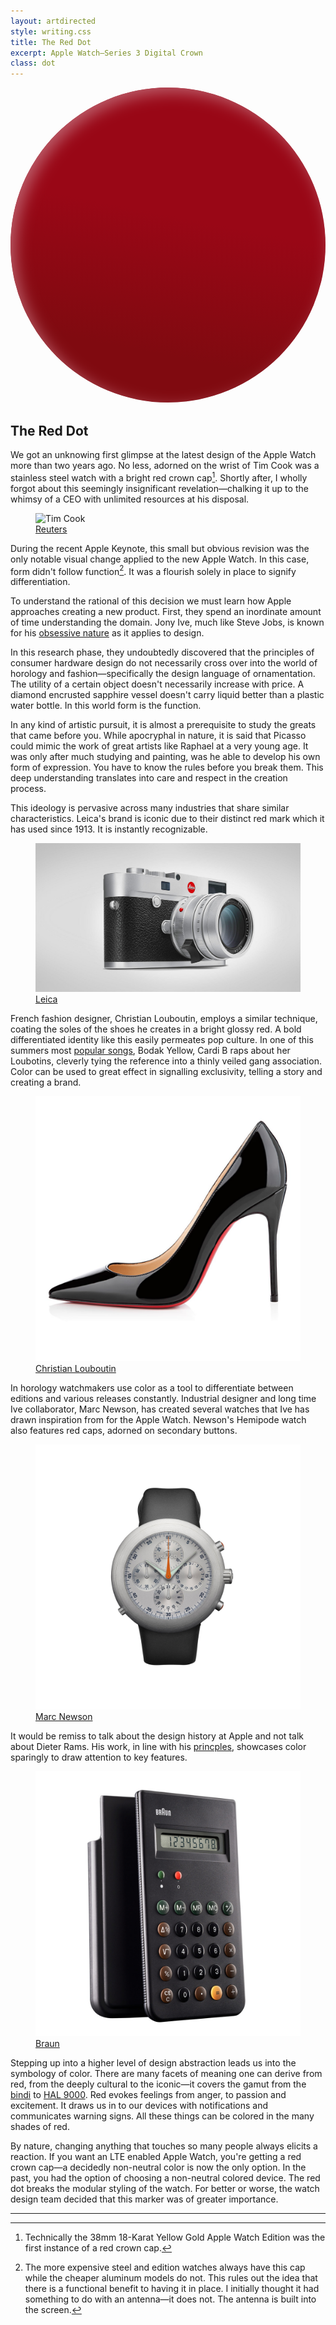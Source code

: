 ```yaml
---
layout: artdirected
style: writing.css
title: The Red Dot
excerpt: Apple Watch—Series 3 Digital Crown
class: dot
---
```


<svg class="inline" xmlns="http://www.w3.org/2000/svg" viewBox="0 0 63 63" xmlns:xlink="http://www.w3.org/1999/xlink">
  <defs>
    <linearGradient id="a" x1="100%" x2="91.6294643%" y1="50%" y2="93.2694692%">
      <stop stop-color="#990716" offset="0%"/>
      <stop stop-color="#800A10" offset="100%"/>
    </linearGradient>
    <circle id="b" cx="31.5" cy="31.5" r="31.5"/>
    <filter id="c" width="106.3%" height="106.3%" x="-3.2%" y="-3.2%" filterUnits="objectBoundingBox">
      <feGaussianBlur stdDeviation="1.5" in="SourceAlpha" result="shadowBlurInner1"/>
      <feOffset dx="1" dy="1" in="shadowBlurInner1" result="shadowOffsetInner1"/>
      <feComposite in="shadowOffsetInner1" in2="SourceAlpha" operator="arithmetic" k2="-1" k3="1" result="shadowInnerInner1"/>
      <feColorMatrix values="0 0 0 0 0.517647059 0 0 0 0 0.129411765 0 0 0 0 0.164705882 0 0 0 0.908910779 0" in="shadowInnerInner1"/>
    </filter>
  </defs>
  <g fill="none" fill-rule="evenodd">
    <use fill="url(#a)" xlink:href="#b"/>
    <use fill="#000" filter="url(#c)" xlink:href="#b"/>
  </g>
</svg>

## The Red Dot

We got an unknowing first glimpse at the latest design of the Apple Watch more than two years ago. No less, adorned on the wrist of Tim Cook was a stainless steel watch with a bright red crown cap[^1]. Shortly after, I wholly forgot about this seemingly insignificant revelation—chalking it up to the whimsy of a CEO with unlimited resources at his disposal.

<figure>
  <img src="/assets/img/red-dot/tim.jpg" alt="Tim Cook"/>
  <figcaption>
    <a href="https://www.reuters.com">Reuters</a>
  </figcaption>
</figure>

During the recent Apple Keynote, this small but obvious revision was the only notable visual change applied to the new Apple Watch. In this case, form didn't follow function[^2]. It was a flourish solely in place to signify differentiation.

To understand the rational of this decision we must learn how Apple approaches creating a new product. First, they spend an inordinate amount of time understanding the domain. Jony Ive, much like Steve Jobs, is known for his [obsessive nature](https://www.wired.com/2015/04/the-apple-watch/) as it applies to design.

In this research phase, they undoubtedly discovered that the principles of consumer hardware design do not necessarily cross over into the world of horology and fashion—specifically the design language of ornamentation. The utility of a certain object doesn't necessarily increase with price. A diamond encrusted sapphire vessel doesn't carry liquid better than a plastic water bottle. In this world form is the function.

In any kind of artistic pursuit, it is almost a prerequisite to study the greats that came before you. While apocryphal in nature, it is said that Picasso could mimic the work of great artists like Raphael at a very young age. It was only after much studying and painting, was he able to develop his own form of expression. You have to know the rules before you break them. This deep understanding translates into care and respect in the creation process.

This ideology is pervasive across many industries that share similar characteristics. Leica's brand is iconic due to their distinct red mark which it has used since 1913. It is instantly recognizable.

<figure>
  <img src="/assets/img/red-dot/leica-silver.jpg" alt="Leica M-System"/>
  <figcaption>
    <a href="https://us.leica-camera.com">Leica</a>
  </figcaption>
</figure>

French fashion designer, Christian Louboutin, employs a similar technique, coating the soles of the shoes he creates in a bright glossy red. A bold differentiated identity like this easily permeates pop culture. In one of this summers most [popular songs](https://www.nytimes.com/2017/08/23/arts/music/cardi-b-bodak-yellow.html), Bodak Yellow, Cardi B raps about her Loubotins, cleverly tying the reference into a thinly veiled gang association. Color can be used to great effect in signalling exclusivity, telling a story and creating a brand.

<figure>
  <img src="/assets/img/red-dot/louboutin.jpg" alt="Decollete 554"/>
  <figcaption>
    <a href="http://us.christianlouboutin.com/us_en/shop/women/decollete-554.html">Christian Louboutin</a>
  </figcaption>
</figure>

In horology watchmakers use color as a tool to differentiate between editions and various releases constantly. Industrial designer and long time Ive collaborator, Marc Newson, has created several watches that Ive has drawn inspiration from for the Apple Watch. Newson's Hemipode watch also features red caps, adorned on secondary buttons.

<figure class="inline">
  <img src="/assets/img/red-dot/hemipode.jpg" alt="Hemipode Watch"/>
  <figcaption>
    <a href="http://marc-newson.com/hemipode-watch/">Marc Newson</a>
  </figcaption>
</figure>

It would be remiss to talk about the design history at Apple and not talk about Dieter Rams. His work, in line with his [princples](https://www.vitsoe.com/us/about/good-design), showcases color sparingly to draw attention to key features.

<figure class="inline">
  <img src="/assets/img/red-dot/braun.jpg" alt="Dieter Rams Braun Calculator"/>
  <figcaption>
    <a href="http://www.braun-clocks.com">Braun</a>
  </figcaption>
</figure>

Stepping up into a higher level of design abstraction leads us into the symbology of color. There are many facets of meaning one can derive from red, from the deeply cultural to the iconic—it covers the gamut from the [bindi](https://en.wikipedia.org/wiki/Bindi_(decoration)) to [HAL 9000](https://en.wikipedia.org/wiki/HAL_9000). Red evokes feelings from anger, to passion and excitement. It draws us in to our devices with notifications and communicates warning signs. All these things can be colored in the many shades of red.

By nature, changing anything that touches so many people always elicits a reaction. If you want an LTE enabled Apple Watch, you're getting a red crown cap—a decidedly non-neutral color is now the only option. In the past, you had the option of choosing a non-neutral colored device. The red dot breaks the modular styling of the watch. For better or worse, the watch design team decided that this marker was of greater importance.

***

[^1]: Technically the 38mm 18-Karat Yellow Gold Apple Watch Edition was the first instance of a red crown cap.
[^2]: The more expensive steel and edition watches always have this cap while the cheaper aluminum models do not. This rules out the idea that there is a functional benefit to having it in place. I initially thought it had something to do with an antenna—it does not. The antenna is built into the screen.
